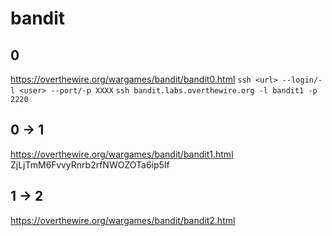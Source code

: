 # bandit

## 0
https://overthewire.org/wargames/bandit/bandit0.html
`ssh <url> --login/-l <user> --port/-p XXXX`
`ssh bandit.labs.overthewire.org -l bandit1 -p 2220`


## 0 -> 1
https://overthewire.org/wargames/bandit/bandit1.html
ZjLjTmM6FvvyRnrb2rfNWOZOTa6ip5If

## 1 -> 2
https://overthewire.org/wargames/bandit/bandit2.html

